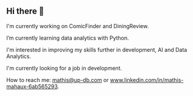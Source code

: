## Hi there 👋

I'm currently working on ComicFinder and DiningReview.

I’m currently learning data analytics with Python.

I'm interested in improving my skills further in development, AI and Data Analytics.

I'm currently looking for a job in development.

How to reach me: mathis@up-db.com or www.linkedin.com/in/mathis-mahaux-6ab565293.

<!--
**mathismahaux/mathismahaux** is a ✨ _special_ ✨ repository because its `README.md` (this file) appears on your GitHub profile.

Here are some ideas to get you started:

- 🔭 I’m currently working on ...
- 🌱 I’m currently learning ...
- 👯 I’m looking to collaborate on ...
- 🤔 I’m looking for help with ...
- 💬 Ask me about ...
- 📫 How to reach me: ...
- 😄 Pronouns: ...
- ⚡ Fun fact: ...
-->
